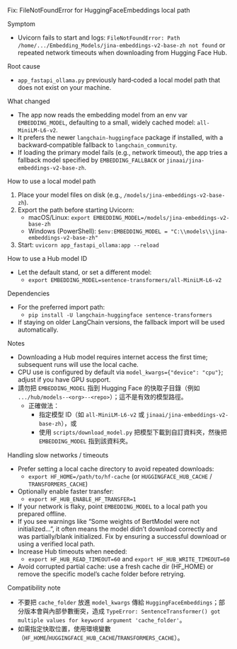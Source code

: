 Fix: FileNotFoundError for HuggingFaceEmbeddings local path

Symptom
- Uvicorn fails to start and logs:
  `FileNotFoundError: Path /home/.../Embedding_Models/jina-embeddings-v2-base-zh not found`
  or repeated network timeouts when downloading from Hugging Face Hub.

Root cause
- `app_fastapi_ollama.py` previously hard‑coded a local model path that does not exist on your machine.

What changed
- The app now reads the embedding model from an env var `EMBEDDING_MODEL`, defaulting to a small, widely cached model: `all-MiniLM-L6-v2`.
- It prefers the newer `langchain-huggingface` package if installed, with a backward‑compatible fallback to `langchain_community`.
- If loading the primary model fails (e.g., network timeout), the app tries a fallback model specified by `EMBEDDING_FALLBACK` or `jinaai/jina-embeddings-v2-base-zh`.

How to use a local model path
1) Place your model files on disk (e.g., `/models/jina-embeddings-v2-base-zh`).
2) Export the path before starting Uvicorn:
   - macOS/Linux: `export EMBEDDING_MODEL=/models/jina-embeddings-v2-base-zh`
   - Windows (PowerShell): `$env:EMBEDDING_MODEL = "C:\\models\\jina-embeddings-v2-base-zh"`
3) Start: `uvicorn app_fastapi_ollama:app --reload`

How to use a Hub model ID
- Let the default stand, or set a different model:
  - `export EMBEDDING_MODEL=sentence-transformers/all-MiniLM-L6-v2`

Dependencies
- For the preferred import path:
  - `pip install -U langchain-huggingface sentence-transformers`
- If staying on older LangChain versions, the fallback import will be used automatically.

Notes
- Downloading a Hub model requires internet access the first time; subsequent runs will use the local cache.
- CPU use is configured by default via `model_kwargs={"device": "cpu"}`; adjust if you have GPU support.
- 請勿把 `EMBEDDING_MODEL` 指到 Hugging Face 的快取子目錄（例如 `.../hub/models--<org>--<repo>`）；這不是有效的模型路徑。
  - 正確做法：
    - 指定模型 ID（如 `all-MiniLM-L6-v2` 或 `jinaai/jina-embeddings-v2-base-zh`），或
    - 使用 `scripts/download_model.py` 把模型下載到自訂資料夾，然後把 `EMBEDDING_MODEL` 指到該資料夾。

Handling slow networks / timeouts
- Prefer setting a local cache directory to avoid repeated downloads:
  - `export HF_HOME=/path/to/hf-cache` (or `HUGGINGFACE_HUB_CACHE` / `TRANSFORMERS_CACHE`)
- Optionally enable faster transfer:
  - `export HF_HUB_ENABLE_HF_TRANSFER=1`
- If your network is flaky, point `EMBEDDING_MODEL` to a local path you prepared offline.
- If you see warnings like “Some weights of BertModel were not initialized…”, it often means the model didn’t download correctly and was partially/blank initialized. Fix by ensuring a successful download or using a verified local path.
- Increase Hub timeouts when needed:
  - `export HF_HUB_READ_TIMEOUT=60` and `export HF_HUB_WRITE_TIMEOUT=60`
- Avoid corrupted partial cache: use a fresh cache dir (HF_HOME) or remove the specific model’s cache folder before retrying.

Compatibility note
- 不要把 `cache_folder` 放進 `model_kwargs` 傳給 `HuggingFaceEmbeddings`；部分版本會與內部參數衝突，造成
  `TypeError: SentenceTransformer() got multiple values for keyword argument 'cache_folder'`。
- 如需指定快取位置，使用環境變數（`HF_HOME`/`HUGGINGFACE_HUB_CACHE`/`TRANSFORMERS_CACHE`）。
